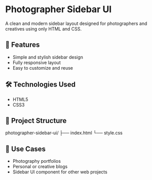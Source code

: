 # Photographer Sidebar UI

A clean and modern sidebar layout designed for photographers and creatives using only HTML and CSS.

## 🚀 Features

- Simple and stylish sidebar design
- Fully responsive layout
- Easy to customize and reuse

## 🛠️ Technologies Used

- HTML5
- CSS3

## 📁 Project Structure

photographer-sidebar-ui/
├── index.html
└── style.css

## 📌 Use Cases

- Photography portfolios  
- Personal or creative blogs  
- Sidebar UI component for other web projects


